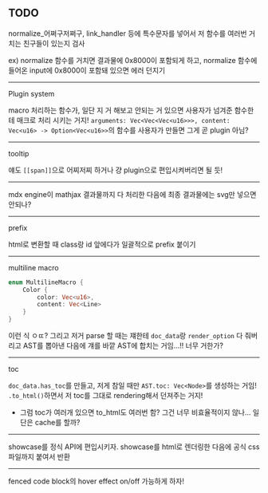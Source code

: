 ## TODO

normalize_어쩌구저쩌구, link_handler 등에 특수문자를 넣어서 저 함수를 여러번 거치는 친구들이 있는지 검사

ex) normalize 함수를 거치면 결과물에 0x8000이 포함되게 하고, normalize 함수에 들어온 input에 0x8000이 포함돼 있으면 에러 던지기

---

Plugin system

macro 처리하는 함수가, 일단 지 거 해보고 안되는 거 있으면 사용자가 넘겨준 함수한테 매크로 처리 시키는 거지! `arguments: Vec<Vec<Vec<u16>>>, content: Vec<u16> -> Option<Vec<u16>>`의 함수를 사용자가 만들면 그게 곧 plugin 아님?

---

tooltip

얘도 `[[span]]`으로 어찌저찌 하거나 걍 plugin으로 편입시켜버리면 될 듯!

---

mdx engine이 mathjax 결과물까지 다 처리한 다음에 최종 결과물에는 svg만 넣으면 안되나?

---

prefix

html로 변환할 때 class랑 id 앞에다가 일괄적으로 prefix 붙이기

---

multiline macro

```rust
enum MultilineMacro {
    Color {
        color: Vec<u16>,
        content: Vec<Line>
    }
}
```

이런 식 ㅇㄸ? 그리고 저거 parse 할 때는 쟤한테 `doc_data`랑 `render_option` 다 줘버리고 AST를 뽑아낸 다음에 걔를 바깥 AST에 합치는 거임...!! 너무 거한가?

---

toc

`doc_data.has_toc`를 만들고, 저게 참일 때만 `AST.toc: Vec<Node>`를 생성하는 거임! `.to_html()`하면서 저 toc를 그대로 rendering해서 던져주는 거지!
- 그럼 toc가 여러개 있으면 to_html도 여러번 함? 그건 너무 비효율적이지 않나... 일단은 cache를 할까?

---

showcase를 정식 API에 편입시키자. showcase를 html로 렌더링한 다음에 공식 css 파일까지 붙여서 반환

---

fenced code block의 hover effect on/off 가능하게 하자!
